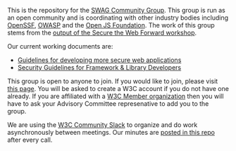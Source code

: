 This is the repository for the [SWAG Community Group](https://www.w3.org/community/swag/). This group is run as an open community and is coordinating with other industry bodies including [OpenSSF](https://openssf.org), [OWASP](https://owasp.org) and the [Open JS Foundation](http://openjsf.org). The work of this group stems from the [output of the Secure the Web Forward workshop](https://www.w3.org/2023/03/secure-the-web-forward/report.html).

Our current working documents are:
* [Guidelines for developing more secure web applications](https://github.com/w3c-cg/swag/blob/main/docs/security_guidelines.md)
* [Security Guidelines for Framework & Library Developers](https://github.com/w3c-cg/swag/blob/main/docs/guidelines_for_libraries.md)

This group is open to anyone to join. If you would like to join, please visit [this page](https://www.w3.org/community/swag/join). You will be asked to create a W3C account if you do not have one already. If you are affiliated with a [W3C Member organization](https://www.w3.org/membership/list/) then you will have to ask your Advisory Committee represenative to add you to the group.

We are using the [W3C Community Slack](https://w3ccommunity.slack.com/archives/C079JKV32RX) to organize and do work asynchronously between meetings. Our minutes are [posted in this repo](https://github.com/w3c-cg/swag/tree/main/meetings) after every call. 
